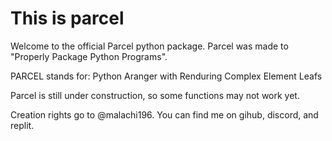 # This is parcel
Welcome to the official Parcel python package.
Parcel was made to "Properly Package Python Programs".

PARCEL stands for:
Python
Aranger with
Renduring
Complex
Element
Leafs


Parcel is still under construction, so some functions may not work yet.

Creation rights go to @malachi196. You can find me on gihub, discord, and replit.

